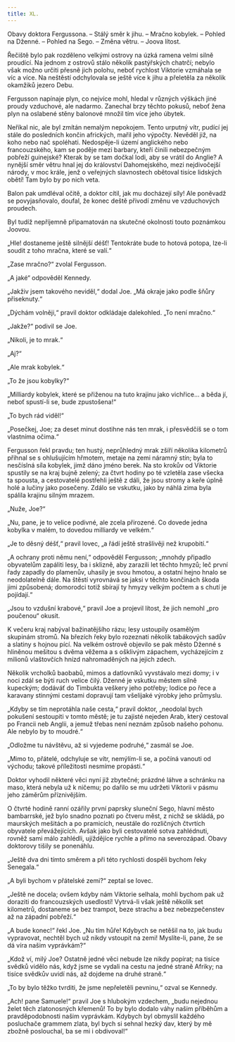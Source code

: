 ```yaml
---
title: XL.
---
```


Obavy doktora Fergussona. – Stálý směr k jihu. – Mračno kobylek. – Pohled na Dženné. – Pohled na Sego. – Změna větru. – Joova lítost.

Řečiště bylo pak rozděleno velkými ostrovy na úzká ramena velmi silně proudící. Na jednom z ostrovů stálo několik pastýřských chatrčí; nebylo však možno určiti přesně jich polohu, neboť rychlost Viktorie vzmáhala se víc a více. Na neštěstí odchylovala se ještě více k jihu a přeletěla za několik okamžiků jezero Debu.

Fergusson napínaje plyn, co nejvíce mohl, hledal v různých výškách jiné proudy vzduchové, ale nadarmo. Zanechal brzy těchto pokusů, neboť žena plyn na oslabené stěny balonové množil tím více jeho úbytek.

Neříkal nic, ale byl zmítán nemalým nepokojem. Tento urputný vítr, pudící jej stále do posledních končin afrických, mařil jeho výpočty. Nevěděl již, na koho nebo nač spoléhati. Nedospěje-li území anglického nebo francouzského, kam se poděje mezi barbary, kteří činili nebezpečným pobřeží guinejské? Kterak by se tam dočkal lodi, aby se vrátil do Anglie? A nynější směr větru hnal jej do království Dahomejského, mezi nejdivočejší národy, v moc krále, jenž o veřejných slavnostech obětoval tisíce lidských obětí! Tam bylo by po nich veta.

Balon pak umdléval očitě, a doktor cítil, jak mu docházejí síly! Ale poněvadž se povyjasňovalo, doufal, že konec deště přivodí změnu ve vzduchových proudech.

Byl tudíž nepříjemně připamatován na skutečné okolnosti touto poznámkou Joovou.

„Hle! dostaneme ještě silnější déšť! Tentokráte bude to hotová potopa, lze-li soudit z toho mračna, které se valí.“

„Zase mračno?“ zvolal Fergusson.

„A jaké“ odpověděl Kennedy.

„Jakživ jsem takového neviděl,“ dodal Joe. „Má okraje jako podle šňůry přiseknuty.“

„Dýchám volněji,“ pravil doktor odkládaje dalekohled. „To není mračno.“

„Jakže?“ podivil se Joe.

„Nikoli, je to mrak.“

„Aj?“

„Ale mrak kobylek.“

„To že jsou kobylky?“

„Milliardy kobylek, které se přiženou na tuto krajinu jako vichřice… a běda jí, neboť spustí-li se, bude zpustošena!“

„To bych rád viděl!“

„Posečkej, Joe; za deset minut dostihne nás ten mrak, i přesvědčíš se o tom vlastníma očima.“

Fergusson řekl pravdu; ten hustý, neprůhledný mrak zšíří několika kilometrů přihnal se s ohlušujícím hřmotem, metaje na zemi náramný stín; byla to nesčíslná síla kobylek, jimž dáno jméno berek. Na sto krokův od Viktorie spustily se na kraj bujně zelený; za čtvrt hodiny po té vzletěla zase všecka ta spousta, a cestovatelé postřehli ještě z dáli, že jsou stromy a keře úplně holé a lučiny jako posečeny. Zdálo se vskutku, jako by náhlá zima byla spálila krajinu silným mrazem.

„Nuže, Joe?“

„Nu, pane, je to velice podivné, ale zcela přirozené. Co dovede jedna kobylka v malém, to dovedou milliardy ve velkém.“

„Je to děsný déšť,“ pravil lovec, „a řádí ještě strašlivěji než krupobití.“

„A ochrany proti němu není,“ odpověděl Fergusson; „mnohdy připadlo obyvatelům zapáliti lesy, ba i sklizně, aby zarazili let těchto hmyzů; leč první řady zapadly do plamenův, uhasily je svou hmotou, a ostatní hejno hnalo se neodolatelně dále. Na štěstí vyrovnává se jaksi v těchto končinách škoda jimi způsobená; domorodci totiž sbírají ty hmyzy velkým počtem a s chutí je pojídají.“

„Jsou to vzdušní krabové,“ pravil Joe a projevil lítost, že jich nemohl „pro poučenou“ okusit.

K večeru kraj nabýval bažinatějšího rázu; lesy ustoupily osamělým skupinám stromů. Na březích řeky bylo rozeznati několik tabákových sadův a slatiny s hojnou pící. Na velkém ostrově objevilo se pak město Dženné s hliněnou mešitou s dvěma věžema a s ošklivým zápachem, vycházejícím z milionů vlaštovčích hnízd nahromaděných na jejich zdech.

Několik vrcholků baobabů, mimos a datlovníků vyvstávalo mezi domy; i v noci zdál se býti ruch velice čilý. Dženné je vskutku městem silně kupeckým; dodáváť do Timbukta veškery jeho potřeby; lodice po řece a karavany stinnými cestami dopravují tam všelijaké výrobky jeho průmyslu.

„Kdyby se tím neprotáhla naše cesta,“ pravil doktor, „neodolal bych pokušení sestoupiti v tomto městě; je tu zajisté nejeden Arab, který cestoval po Francii neb Anglii, a jemuž třebas není neznám způsob našeho pohonu. Ale nebylo by to moudré.“

„Odložme tu návštěvu, až si vyjedeme podruhé,“ zasmál se Joe.

„Mimo to, přátelé, odchyluje se vítr, nemýlím-li se, a počíná vanouti od východu; takové příležitosti nesmíme propásti.“

Doktor vyhodil některé věci nyní již zbytečné; prázdné láhve a schránku na maso, která nebyla už k ničemu; po dařilo se mu udržeti Viktorii v pásmu jeho záměrům příznivějším.

O čtvrté hodině ranní ozářily první paprsky sluneční Sego, hlavní město bambarrské, jež bylo snadno poznati po čtveru měst, z nichž se skládá, po maurských mešitách a po pramicích, neustále do rozličných čtvrtích obyvatele převážejících. Avšak jako byli cestovatelé sotva zahlédnuti, rovněž sami málo zahlédli, ujíždějíce rychle a přímo na severozápad. Obavy doktorovy tišily se ponenáhlu.

„Ještě dva dni tímto směrem a při této rychlosti dospěli bychom řeky Senegala.“

„A byli bychom v přátelské zemi?“ zeptal se lovec.

„Ještě ne docela; ovšem kdyby nám Viktorie selhala, mohli bychom pak už doraziti do francouzských usedlostí! Vytrvá-li však ještě několik set kilometrů, dostaneme se bez trampot, beze strachu a bez nebezpečenstev až na západní pobřeží.“

„A bude konec!“ řekl Joe. „Nu tím hůře! Kdybych se netěšil na to, jak budu vypravovat, nechtěl bych už nikdy vstoupit na zemi! Myslíte-li, pane, že se dá víra našim vyprávkám?“

„Kdož ví, milý Joe? Ostatně jedné věci nebude lze nikdy popírat; na tisíce svědků vidělo nás, když jsme se vydali na cestu na jedné straně Afriky; na tisíce svědkův uvidí nás, až dojdeme na druhé straně.“

„To by bylo těžko tvrditi, že jsme nepřeletěli pevninu,“ ozval se Kennedy.

„Ach! pane Samuele!“ pravil Joe s hlubokým vzdechem, „budu nejednou želet těch zlatonosných křemenů! To by bylo dodalo váhy našim příběhům a pravděpodobnosti našim vyprávkám. Kdybych byl obmyslil každého posluchače grammem zlata, byl bych si sehnal hezký dav, který by mě zbožně poslouchal, ba se mi i obdivoval!“
